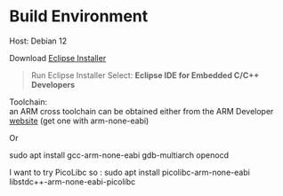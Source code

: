 # Build Environment

Host: Debian 12

Download [Eclipse Installer](https://www.eclipse.org/downloads)

> Run Eclipse Installer Select: **Eclipse IDE for Embedded C/C++ Developers**

Toolchain:  
an ARM cross toolchain can be obtained either from the ARM Developer [website](https://developer.arm.com/downloads/-/arm-gnu-toolchain-downloads)  (get one with arm-none-eabi)

Or

sudo apt install gcc-arm-none-eabi gdb-multiarch openocd

I want to try PicoLibc so : sudo apt install picolibc-arm-none-eabi libstdc++-arm-none-eabi-picolibc
